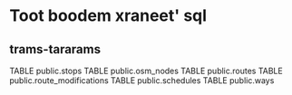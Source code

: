 # Toot boodem xraneet' sql

## trams-tararams
TABLE public.stops
TABLE public.osm_nodes
TABLE public.routes
TABLE public.route_modifications
TABLE public.schedules
TABLE public.ways

